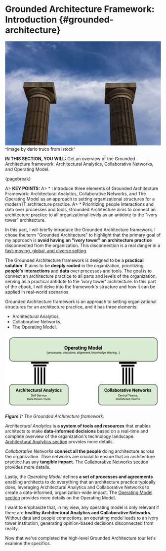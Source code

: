 

# Grounded Architecture Framework: Introduction {#grounded-architecture}

![](assets/images/iStock-1767471664.jpg)
^image by dario truco from istock^

**IN THIS SECTION, YOU WILL:** Get an overview of the Grounded Architecture framework: Architectural Analytics, Collaborative Networks, and Operating Model.

{pagebreak}

A> **KEY POINTS:**
A> * I introduce three elements of Grounded Architecture Framework: Architectural Analytics, Collaborative Networks, and The Operating Model as an approach to setting organizational structures for a modern IT architecture practice.
A> * Prioritizing people interactions and data over processes and tools, Grounded Architecture aims to connect an architecture practice to all organizational levels as an antidote to the "ivory tower" architecture.

In this part, I will briefly introduce the Grounded Architecture framework. I chose the term "Grounded Architecture" to highlight that the primary goal of my approach is **avoid having an "ivory tower" an architecture practice** disconnected from the organization. This disconnection is a real danger in a [fast-moving, global, and diverse setting](#context). 

The Grounded Architecture framework is designed to be a **practical solution.** It aims to be **deeply rooted** in the organization, prioritizing **people's interactions** and **data** over processes and tools. The goal is to connect an architecture practice to all parts and levels of the organization, serving as a practical antidote to the 'ivory tower' architecture. In this part of the ebook, I will delve into the framework's structure and how it can be applied in real-world scenarios.

Grounded Architecture framework is an approach to setting organizational structures for an architecture practice, and it has three elements:

* Architectural Analytics,
* Collaborative Networks,
* The Operating Model.

![](assets/images/model-framework.png)

***Figure 1:** The Grounded Architecture framework.*

*Architectural Analytics* is **a system of tools and resources** that enables architects to make **data-informed decisions** based on a real-time and complete overview of the organization's technology landscape. [Architectural Analytics section](#analytics) provides more details.

*Collaborative Networks* **connect all the people** doing architecture across the organization. Thse networks are crucial to ensure that an architecture practice has any **tangible impact**. The [Collaborative Networks section](#people) provides more details.

Lastly, the *Operating Model* defines **a set of processes and agreements** enabling architects to do everything that an architecture practice typically does, leveraging Architectural Analytics and Collaborative Networks to create a data-informed, organization-wide impact. The [Operating Model section](#operating-model) provides more details on the Operating Model.

I want to emphasize that, in my view, any operating model is only relevant if there are **healthy Architectural Analytics and Collaborative Networks**. Without data and people connections, an operating model leads to an ivory tower institution, generating opinion-based decisions disconnected from reality.

Now that we've completed the high-level Grounded Architecture tour let's examine the specifics.

